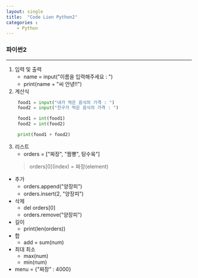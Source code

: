 ```yaml
---
layout: single
title:  "Code Lion Python2"
categories : 
    - Python
---
```

### 파이썬2

---

1. 입력 및 출력
    * name = input("이름을 입력해주세요 : ")
    * print(name + "씨 안녕!!")
2. 계산식
   ```python
    food1 = input("내가 먹은 음식의 가격 : ")
    food2 = input("친구가 먹은 음식의 가격 : ")

    food1 = int(food1)
    food2 = int(food2)

    print(food1 + food2)
   ```  
3. 리스트
   * orders = ["짜장", "짬뽕", 탕수육"]
    > orders&#91;0&#93;(index) = 짜장(element)
    
* 추가   
    * orders.append("양장피")
    * orders.insert(2, "양장피")
* 삭제    
    * del orders[0]
    * orders.remove("양장피")   
* 길이
    * print(len(orders))
* 합
    * add = sum(num)
* 최대 최소
  * max(num)
  * min(num)    
* menu = {"짜장" : 4000}
